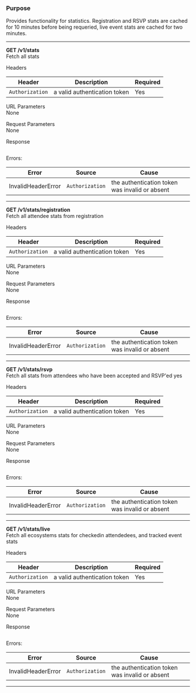 ### Purpose

Provides functionality for statistics. Registration and RSVP stats are cached for 10 minutes before being requeried, live event stats are cached for two minutes.

---

**GET /v1/stats** <br />
Fetch all stats

Headers <br />

| Header        | Description           | Required  |
| ------------- | --------------------- | --------- |
| `Authorization` | a valid authentication token | Yes |

URL Parameters <br />
None

Request Parameters <br />
None

Response
```

```

Errors: <br>

| Error        | Source | Cause  |
| ------------ | ------ | ------ |
| InvalidHeaderError | `Authorization` | the authentication token was invalid or absent |

---

**GET /v1/stats/registration** <br />
Fetch all attendee stats from registration

Headers <br />

| Header        | Description           | Required  |
| ------------- | --------------------- | --------- |
| `Authorization` | a valid authentication token | Yes |

URL Parameters <br />
None

Request Parameters <br />
None

Response
```

```

Errors: <br>

| Error        | Source | Cause  |
| ------------ | ------ | ------ |
| InvalidHeaderError | `Authorization` | the authentication token was invalid or absent |

---

**GET /v1/stats/rsvp** <br />
Fetch all stats from attendees who have been accepted and RSVP'ed yes

Headers <br />

| Header        | Description           | Required  |
| ------------- | --------------------- | --------- |
| `Authorization` | a valid authentication token | Yes |

URL Parameters <br />
None

Request Parameters <br />
None

Response
```

```

Errors: <br>

| Error        | Source | Cause  |
| ------------ | ------ | ------ |
| InvalidHeaderError | `Authorization` | the authentication token was invalid or absent |

---

**GET /v1/stats/live** <br />
Fetch all ecosystems stats for checkedin attendedees, and tracked event stats

Headers <br />

| Header        | Description           | Required  |
| ------------- | --------------------- | --------- |
| `Authorization` | a valid authentication token | Yes |

URL Parameters <br />
None

Request Parameters <br />
None

Response
```

```

Errors: <br>

| Error        | Source | Cause  |
| ------------ | ------ | ------ |
| InvalidHeaderError | `Authorization` | the authentication token was invalid or absent |

---